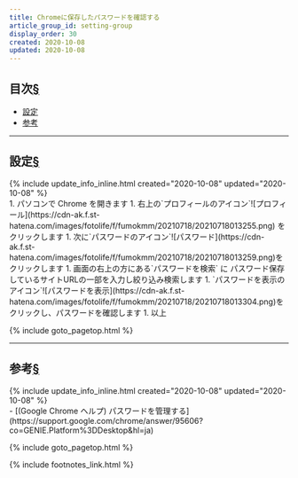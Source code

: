 ```yaml
---
title: Chromeに保存したパスワードを確認する
article_group_id: setting-group
display_order: 30
created: 2020-10-08
updated: 2020-10-08
---
```


## <a name="index">目次</a><a class="heading-anchor-permalink" href="#目次">§</a>

<ul id="index_ul">
<li><a href="#設定">設定</a></li>
<li><a href="#参考">参考</a></li>
</ul>

* * *
## <a name="設定">設定</a><a class="heading-anchor-permalink" href="#設定">§</a>
<div class="chapter-updated">{% include update_info_inline.html created="2020-10-08" updated="2020-10-08" %}</div>
1. パソコンで Chrome を開きます
1. 右上の`プロフィールのアイコン`![プロフィール](https://cdn-ak.f.st-hatena.com/images/fotolife/f/fumokmm/20210718/20210718013255.png) をクリックします
1. 次に`パスワードのアイコン`![パスワード](https://cdn-ak.f.st-hatena.com/images/fotolife/f/fumokmm/20210718/20210718013259.png)をクリックします
1. 画面の右上の方にある`パスワードを検索` に パスワード保存しているサイトURLの一部を入力し絞り込み検索します
1. `パスワードを表示のアイコン`![パスワードを表示](https://cdn-ak.f.st-hatena.com/images/fotolife/f/fumokmm/20210718/20210718013304.png)をクリックし、パスワードを確認します
1. 以上

{% include goto_pagetop.html %}

* * *
## <a name="参考">参考</a><a class="heading-anchor-permalink" href="#参考">§</a>
<div class="chapter-updated">{% include update_info_inline.html created="2020-10-08" updated="2020-10-08" %}</div>
- [(Google Chrome ヘルプ) パスワードを管理する](https://support.google.com/chrome/answer/95606?co=GENIE.Platform%3DDesktop&hl=ja)

{% include goto_pagetop.html %}

{% include footnotes_link.html %}
